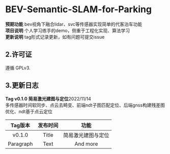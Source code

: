 # BEV-Semantic-SLAM-for-Parking

**预期功能**  bev视角下融合lidar、svc等传感器实现简单的代客泊车功能     
**项目说明** 个人学习练手的demo，侧重于工程化实现、算法学习   
**更新说明** tag形式记录更新，如有问题可提交issue






## 2.许可证
遵循 GPLv3.

## 3.更新日志

**Tag v0.1.0 简易激光建图与定位**2022/11/14   
多传感器时间软同步、点云去畸变、前端ndt子图匹配定位、后端gnss构建残差图优化、ndt基于点云定位 

| Tag版本      | 发布时间  | 功能     |
|:---:|:----:|:---: |
| v0.1.0      | Title       |简易激光建图与定位   |
| Paragraph   | Text        | And more      |

